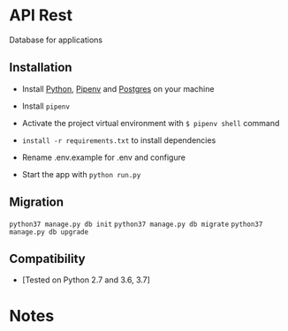 # API Rest 
Database for applications

## Installation
  - Install [Python](https://www.python.org/downloads/), [Pipenv](https://docs.pipenv.org/) and [Postgres](https://www.postgresql.org/) on your machine

  - Install `pipenv` 
  - Activate the project virtual environment with `$ pipenv shell` command 
  - `install -r requirements.txt` to install dependencies
  - Rename .env.example for .env and configure
  - Start the app with `python run.py`

## Migration
  `python37 manage.py db init`
  `python37 manage.py db migrate`
  `python37 manage.py db upgrade`

## Compatibility
* [Tested on Python 2.7 and 3.6, 3.7]

Notes
=================
